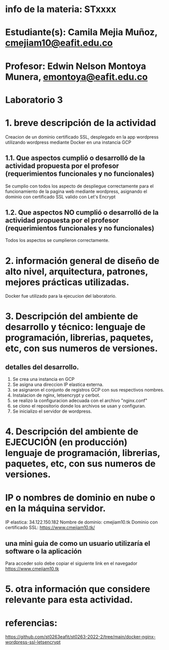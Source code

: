 # info de la materia: STxxxx <nombre>
#
# Estudiante(s): Camila Mejia Muñoz, cmejiam10@eafit.edu.co
#
# Profesor: Edwin Nelson Montoya Munera,  emontoya@eafit.edu.co

# Laboratorio 3
#
# 1. breve descripción de la actividad

Creacion de un dominio certificado SSL, desplegado en la app wordpress utilizando wordpress mediante Docker en una instancia GCP

## 1.1. Que aspectos cumplió o desarrolló de la actividad propuesta por el profesor (requerimientos funcionales y no funcionales)

Se cumplio con todos los aspecto de despliegue correctamente para el funcionamiento de la pagina web mediante wordpress, asignando el dominio con certificado SSL valido con Let's Encrypt

## 1.2. Que aspectos NO cumplió o desarrolló de la actividad propuesta por el profesor (requerimientos funcionales y no funcionales)

Todos los aspectos se cumplieron correctamente.

# 2. información general de diseño de alto nivel, arquitectura, patrones, mejores prácticas utilizadas.

Docker fue utilizado para la ejecucion del laboratorio.

# 3. Descripción del ambiente de desarrollo y técnico: lenguaje de programación, librerias, paquetes, etc, con sus numeros de versiones.

## detalles del desarrollo.
1. Se crea una instancia en GCP
2. Se asigna una direccion IP elastica externa.
3. se asignaron el conjunto de registros GCP con sus respectivos nombres.
4. Instalacion de nginx, letsencrypt y cerbot.
6. se realizo la configuracion adecuada con el archivo "nginx.conf"
7. se clono el repositorio donde los archivos se usan y configuran.
8. Se inicializo el servidor de wordpress.


# 4. Descripción del ambiente de EJECUCIÓN (en producción) lenguaje de programación, librerias, paquetes, etc, con sus numeros de versiones.

# IP o nombres de dominio en nube o en la máquina servidor.

IP elastica: 34.122.150.182
Nombre de dominio: cmejiam10.tk
Dominio con certificado SSL: https://www.cmejiam10.tk/

## una mini guia de como un usuario utilizaría el software o la aplicación
Para acceder solo debe copiar el siguiente link en el navegador https://www.cmejiam10.tk

# 5. otra información que considere relevante para esta actividad.

# referencias:
https://github.com/st0263eafit/st0263-2022-2/tree/main/docker-nginx-wordpress-ssl-letsencrypt

